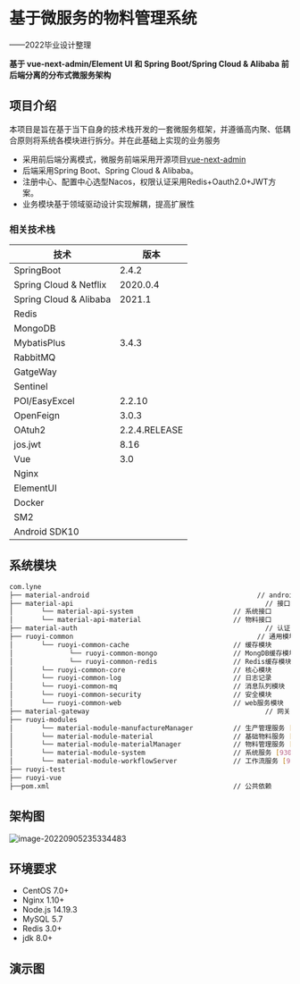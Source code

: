 # 基于微服务的物料管理系统

——2022毕业设计整理

**基于 vue-next-admin/Element UI 和 Spring Boot/Spring Cloud & Alibaba 前后端分离的分布式微服务架构**

## 项目介绍

本项目是旨在基于当下自身的技术栈开发的一套微服务框架，并遵循高内聚、低耦合原则将系统各模块进行拆分。并在此基础上实现的业务服务

- 采用前后端分离模式，微服务前端采用开源项目[vue-next-admin](https://gitee.com/lyt-top/vue-next-admin.git) 
- 后端采用Spring Boot、Spring Cloud & Alibaba。
- 注册中心、配置中心选型Nacos，权限认证采用Redis+Oauth2.0+JWT方案。
- 业务模块基于领域驱动设计实现解耦，提高扩展性



### 相关技术栈

| 技术                     | 版本          |
|------------------------| ------------- |
| SpringBoot             | 2.4.2         |
| Spring Cloud & Netflix | 2020.0.4      |
| Spring Cloud & Alibaba | 2021.1        |
| Redis                  |               |
| MongoDB                |               |
| MybatisPlus            | 3.4.3         |
| RabbitMQ               |               |
| GatgeWay               |               |
| Sentinel               |               |
| POI/EasyExcel          | 2.2.10        |
| OpenFeign              | 3.0.3         |
| OAtuh2                 | 2.2.4.RELEASE |
| jos.jwt                | 8.16          |
| Vue                    | 3.0           |
| Nginx                  |               |
| ElementUI              |               |
| Docker                 |               |
| SM2                    |               |
| Android SDK10          |               |


## 系统模块



```bash
com.lyne     
├── material-android          				                  // android端
├── material-api             			                    	// 接口模块
│       └── material-api-system                         // 系统接口
│       └── material-api-material                       // 物料接口
├── material-auth           				                    // 认证中心 [7010]
├── ruoyi-common          				                      // 通用模块
│       └── ruoyi-common-cache                          // 缓存模块
│              └── ruoyi-common-mongo                   // MongDB缓存模块
│              └── ruoyi-common-redis                   // Redis缓存模块
│       └── ruoyi-common-core                           // 核心模块
│       └── ruoyi-common-log                            // 日志记录
│       └── ruoyi-common-mq                             // 消息队列模块
│       └── ruoyi-common-security                       // 安全模块
│       └── ruoyi-common-web                          	// web服务模块
├── material-gateway         			                    	// 网关模块 [8001]
├── ruoyi-modules        							                	// 业务模块
│       └── material-module-manufactureManager        	// 生产管理服务 [7060]
│       └── material-module-material                    // 基础物料服务 [7040]
│       └── material-module-materialManager             // 物料管理服务 [7070]
│       └── material-module-system                      // 系统服务 [9300]
│       └── material-module-workflowServer              // 工作流服务 [9300]
├── ruoyi-test          							                	// 通用测试服务
├── ruoyi-vue          							                		// 前端框架 [80]
├──pom.xml                                              // 公共依赖

```



##  架构图

![image-20220905235334483](https://lyne-bucket.oss-cn-shanghai.aliyuncs.com/notes/202209052353630.png)





## 环境要求

- CentOS 7.0+
- Nginx 1.10+
- Node.js 14.19.3
- MySQL 5.7
- Redis 3.0+
- jdk 8.0+





## 演示图









